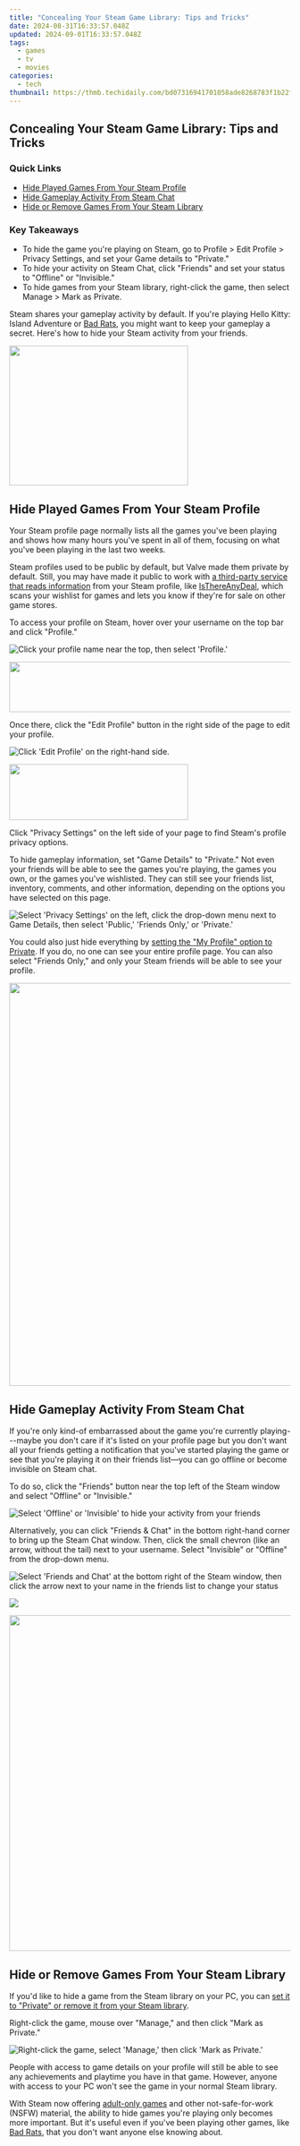 ```yaml
---
title: "Concealing Your Steam Game Library: Tips and Tricks"
date: 2024-08-31T16:33:57.048Z
updated: 2024-09-01T16:33:57.048Z
tags:
  - games
  - tv
  - movies
categories:
  - tech
thumbnail: https://thmb.techidaily.com/bd07316941701058ade8268783f1b22f361afa62011ca186263bd79d53a465d1.png
---
```


## Concealing Your Steam Game Library: Tips and Tricks

### Quick Links

* [Hide Played Games From Your Steam Profile](https://instagram-video-recordings.techidaily.com/in-2024-visionvoice-tips-for-perfectly-sized-insta-posts/)
* [Hide Gameplay Activity From Steam Chat](https://common-error.techidaily.com/solution-found-troubleshooting-failed-directx-hardware-initialization-processes/)
* [Hide or Remove Games From Your Steam Library](https://youtube-sure.techidaily.com/ed-2024-approved-the-complete-video-revenue-playbook-dm-vs-yo-edition/)

### Key Takeaways

* To hide the game you're playing on Steam, go to Profile > Edit Profile > Privacy Settings, and set your Game details to "Private."
* To hide your activity on Steam Chat, click "Friends" and set your status to "Offline" or "Invisible."
* To hide games from your Steam library, right-click the game, then select Manage > Mark as Private.

 Steam shares your gameplay activity by default. If you're playing Hello Kitty: Island Adventure or [Bad Rats](https://kotaku.com/six-years-later-bad-rats-is-still-known-as-steams-shit-1705908382), you might want to keep your gameplay a secret. Here's how to hide your Steam activity from your friends.

<!-- affiliate ads begin -->
<a href="https://zonlipartnershipprogram.pxf.io/c/5597632/1821134/17882" target="_top" id="1821134"><img src="//a.impactradius-go.com/display-ad/17882-1821134" border="0" alt="" width="320" height="250"/></a><img height="0" width="0" src="https://imp.pxf.io/i/5597632/1821134/17882" style="position:absolute;visibility:hidden;" border="0" />
<!-- affiliate ads end -->
##  Hide Played Games From Your Steam Profile

 Your Steam profile page normally lists all the games you've been playing and shows how many hours you've spent in all of them, focusing on what you've been playing in the last two weeks.

 Steam profiles used to be public by default, but Valve made them private by default. Still, you may have made it public to work with [a third-party service that reads information](https://desktop-recording.techidaily.com/updated-in-2024-expert-advice-incorporating-voiceovers-for-visual-impact/) from your Steam profile, like [IsThereAnyDeal](https://isthereanydeal.com/), which scans your wishlist for games and lets you know if they're for sale on other game stores.

 To access your profile on Steam, hover over your username on the top bar and click "Profile."

![Click your profile name near the top, then select 'Profile.'](https://static1.howtogeekimages.com/wordpress/wp-content/uploads/2024/08/click-your-profile-name-near-the-top-then-select-profile-1.png) 

<!-- affiliate ads begin -->
<a href="https://aligracehair.sjv.io/c/5597632/2087267/19272" target="_top" id="2087267"><img src="//a.impactradius-go.com/display-ad/19272-2087267" border="0" alt="" width="728" height="90"/></a><img height="0" width="0" src="https://imp.pxf.io/i/5597632/2087267/19272" style="position:absolute;visibility:hidden;" border="0" />
<!-- affiliate ads end -->
 Once there, click the "Edit Profile" button in the right side of the page to edit your profile.​​​​​​​

![Click 'Edit Profile' on the right-hand side.](https://static1.howtogeekimages.com/wordpress/wp-content/uploads/2024/08/click-edit-profile-on-the-right-hand-side-1.png) 

<!-- affiliate ads begin -->
<a href="https://proteahair.pxf.io/c/5597632/1983634/23621" target="_top" id="1983634"><img src="//a.impactradius-go.com/display-ad/23621-1983634" border="0" alt="" width="320" height="100"/></a><img height="0" width="0" src="https://imp.pxf.io/i/5597632/1983634/23621" style="position:absolute;visibility:hidden;" border="0" />
<!-- affiliate ads end -->
 Click "Privacy Settings" on the left side of your page to find Steam's profile privacy options.

 To hide gameplay information, set "Game Details" to "Private." Not even your friends will be able to see the games you're playing, the games you own, or the games you've wishlisted. They can still see your friends list, inventory, comments, and other information, depending on the options you have selected on this page.

![Select 'Privacy Settings' on the left, click the drop-down menu next to Game Details, then select 'Public,' 'Friends Only,' or 'Private.'](https://static1.howtogeekimages.com/wordpress/wp-content/uploads/2024/08/select-privacy-settings-on-the-left-click-the-drop-down-menu-next-to-game-details-then-select-public-friends-only-or-private.png) 

 You could also just hide everything by [setting the "My Profile" option to Private](https://easy-unlock-android.techidaily.com/how-to-unlock-realme-c55-phone-pattern-lock-without-factory-reset-by-drfone-android/). If you do, no one can see your entire profile page. You can also select "Friends Only," and only your Steam friends will be able to see your profile.

<!-- affiliate ads begin -->
<a href="https://lightailing.sjv.io/c/5597632/1638364/17190" target="_top" id="1638364"><img src="//a.impactradius-go.com/display-ad/17190-1638364" border="0" alt="" width="1280" height="720"/></a><img height="0" width="0" src="https://imp.pxf.io/i/5597632/1638364/17190" style="position:absolute;visibility:hidden;" border="0" />
<!-- affiliate ads end -->
##  Hide Gameplay Activity From Steam Chat

 If you're only kind-of embarrassed about the game you're currently playing---maybe you don't care if it's listed on your profile page but you don't want all your friends getting a notification that you've started playing the game or see that you're playing it on their friends list—you can go offline or become invisible on Steam chat.

 To do so, click the "Friends" button near the top left of the Steam window and select "Offline" or "Invisible."

![Select 'Offline' or 'Invisible' to hide your activity from your friends](https://static1.howtogeekimages.com/wordpress/wp-content/uploads/2024/08/select-offline-or-invisible-to-hide-your-activity-from-your-friends.png) 

 Alternatively, you can click "Friends & Chat" in the bottom right-hand corner to bring up the Steam Chat window. Then, click the small chevron (like an arrow, without the tail) next to your username. Select "Invisible" or "Offline" from the drop-down menu.

![Select 'Friends and Chat' at the bottom right of the Steam window, then click the arrow next to your name in the friends list to change your status](https://static1.howtogeekimages.com/wordpress/wp-content/uploads/2024/08/select-friends-and-chat-at-the-bottom-right-of-the-steam-window-then-click-the-arrow-next-to-your-name-in-the-friends-list-to-change-your-status.png) 

<!-- affiliate ads begin -->
<a href="https://store.massmailsoftware.com/order/checkout.php?PRODS=1095219&QTY=1&AFFILIATE=108875&CART=1"><img src="https://secure.avangate.com/images/merchant/dc87c13749315c7217cdc4ac692e704c/banera_for_partners-20_%281%29.jpg" border="0"></a>
<!-- affiliate ads end -->
<!-- affiliate ads begin -->
<a href="https://appsumo.8odi.net/c/5597632/2087394/7443" target="_top" id="2087394"><img src="//a.impactradius-go.com/display-ad/7443-2087394" border="0" alt="" width="1200" height="600"/></a><img height="0" width="0" src="https://appsumo.8odi.net/i/5597632/2087394/7443" style="position:absolute;visibility:hidden;" border="0" />
<!-- affiliate ads end -->
##  Hide or Remove Games From Your Steam Library

 If you'd like to hide a game from the Steam library on your PC, you can [set it to "Private" or remove it from your Steam library](https://video-screen-grab.techidaily.com/new-pioneering-pedagogy-choosing-from-the-premier-10-lecture-recorders-for-2024/).

 Right-click the game, mouse over "Manage," and then click "Mark as Private."

![Right-click the game, select 'Manage,' then click 'Mark as Private.'](https://static1.howtogeekimages.com/wordpress/wp-content/uploads/2024/08/right-click-the-game-select-manage-then-click-mark-as-private.png) 

 People with access to game details on your profile will still be able to see any achievements and playtime you have in that game. However, anyone with access to your PC won't see the game in your normal Steam library.

 With Steam now offering [adult-only games](https://techidaily.com/different-methods-for-resetting-motorola-moto-g84-5g-phones-with-screen-locked-and-not-drfone-by-drfone-reset-android-reset-android/) and other not-safe-for-work (NSFW) material, the ability to hide games you're playing only becomes more important. But it's useful even if you've been playing other games, like [Bad Rats](https://kotaku.com/six-years-later-bad-rats-is-still-known-as-steams-shit-1705908382), that you don't want anyone else knowing about.

<ins class="adsbygoogle"
     style="display:block"
     data-ad-format="autorelaxed"
     data-ad-client="ca-pub-7571918770474297"
     data-ad-slot="1223367746"></ins>



<ins class="adsbygoogle"
     style="display:block"
     data-ad-client="ca-pub-7571918770474297"
     data-ad-slot="8358498916"
     data-ad-format="auto"
     data-full-width-responsive="true"></ins>


